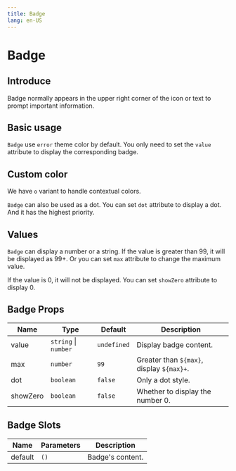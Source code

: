 ```yaml
---
title: Badge
lang: en-US
---
```


# Badge

## Introduce

Badge normally appears in the upper right corner of the icon or text to prompt important information.

## Basic usage
`Badge` use `error` theme color by default. You only need to set the `value` attribute to display the corresponding badge.

<demo src="../example/badge/basic.vue"></demo>

## Custom color
We have `o` variant to handle contextual colors.

`Badge` can also be used as a dot. You can set `dot` attribute to display a dot. And it has the highest priority.

<demo src="../example/badge/customColor.vue"></demo>

## Values
`Badge` can display a number or a string. If the value is greater than 99, it will be displayed as 99+.
Or you can set `max` attribute to change the maximum value.

<demo src="../example/badge/values.vue"></demo>

If the value is 0, it will not be displayed. You can set `showZero` attribute to display 0.

<demo src="../example/badge/showZero.vue"></demo>

## Badge Props

| Name | Type | Default | Description |
| --- | --- | --- | --- |
| value | `string` \| `number`  | `undefined` | Display badge content. |
| max | `number` | `99` | Greater than `${max}`, display `${max}+`. |
| dot | `boolean` | `false` | Only a dot style. |
| showZero | `boolean` | `false` | Whether to display the number 0. |


## Badge Slots

| Name | Parameters | Description | 
| --- | --- | --- |
| default | `()` | Badge's content. |


